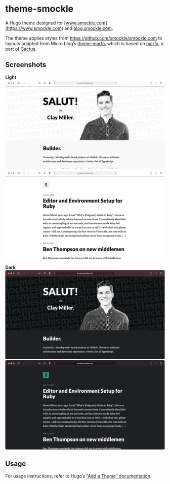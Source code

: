 # theme-smockle

A Hugo theme designed for [www.smockle.com](https://www.smockle.com) and [blog.smockle.com](https://blog.smockle.com).

The theme applies styles from https://github.com/smockle/smockle.com to layouts adapted from Micro.blog’s [theme-marfa](https://github.com/microdotblog/theme-marfa), which is based on [marfa](https://github.com/mmarfil/marfa), a port of [Cactus](https://github.com/eudicots/Cactus).

## Screenshots

**Light**
![screenshot](screenshot/www-light.png?v=2)
![screenshot](screenshot/blog-light.png?v=2)

**Dark**
![screenshot](screenshot/www-dark.png?v=2)
![screenshot](screenshot/blog-dark.png?v=2)

## Usage

For usage instructions, refer to Hugo’s [“Add a Theme” documentation](https://gohugo.io/getting-started/quick-start/#step-3-add-a-theme).
